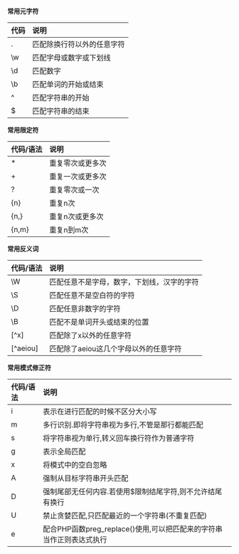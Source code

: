 **常用元字符**

| 代码 |说明   |
| :--- | :---- |
|.|匹配除换行符以外的任意字符|
|\w|匹配字母或数字或下划线|
|\d|匹配数字|
|\b|匹配单词的开始或结束|
|^|匹配字符串的开始|
|$|匹配字符串的结束|

**常用限定符**

| 代码/语法 |说明   |
| :--- | :---- |
|*| 重复零次或更多次| 
|+| 重复一次或更多次| 
|?| 重复零次或一次| 
|{n}| 重复n次|
|{n,}| 重复n次或更多次| 
|{n,m}| 重复n到m次| 

**常用反义词**

| 代码/语法 |说明   |
| :--- | :---- |
|\W|匹配任意不是字母，数字，下划线，汉字的字符|
|\S|匹配任意不是空白符的字符|
|\D|匹配任意非数字的字符|
|\B	|匹配不是单词开头或结束的位置|
|[^x]|匹配除了x以外的任意字符|
|[^aeiou]|匹配除了aeiou这几个字母以外的任意字符|

**常用模式修正符**

| 代码/语法 |说明   |
| :--- | :---- |
|i|表示在进行匹配的时候不区分大小写|
|m|多行识别.即将字符串视为多行,不管是那行都能匹配|
|s|将字符串视为单行,转义回车换行符作为普通字符|
|g|表示全局匹配|
|x|将模式中的空白忽略|
|A|强制从目标字符串开头匹配|
|D|强制尾部无任何内容.若使用$限制结尾字符,则不允许结尾有换行|
|U|禁止贪婪匹配,只匹配最近的一个字符串(不重复匹配)|
|e|配合PHP函数preg_replace()使用,可以把匹配来的字符串当作正则表达式执行|
